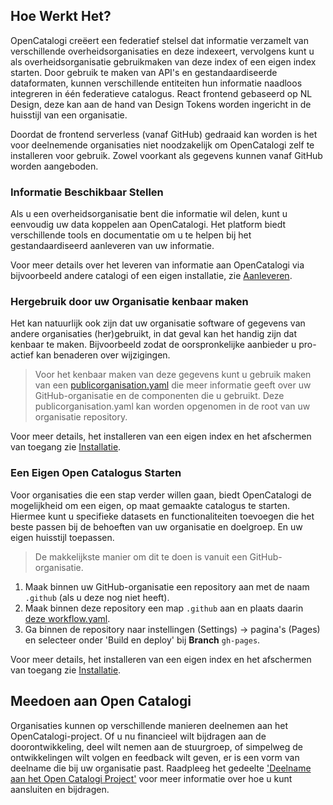 ## Hoe Werkt Het?

OpenCatalogi creëert een federatief stelsel dat informatie verzamelt van verschillende overheidsorganisaties en deze indexeert, vervolgens kunt u als overheidsorganisatie gebruikmaken van deze index of een eigen index starten. Door gebruik te maken van API's en gestandaardiseerde dataformaten, kunnen verschillende entiteiten hun informatie naadloos integreren in één federatieve catalogus.
React frontend gebaseerd op NL Design, deze kan aan de hand van Design Tokens worden ingericht in de huisstijl van een organisatie.

Doordat de frontend serverless (vanaf GitHub) gedraaid kan worden is het voor deelnemende organisaties niet noodzakelijk om OpenCatalogi zelf te installeren voor gebruik. Zowel voorkant als gegevens kunnen vanaf GitHub worden aangeboden.

### Informatie Beschikbaar Stellen

Als u een overheidsorganisatie bent die informatie wil delen, kunt u eenvoudig uw data koppelen aan OpenCatalogi. Het platform biedt verschillende tools en documentatie om u te helpen bij het gestandaardiseerd aanleveren van uw informatie.

Voor meer details over het leveren van informatie aan OpenCatalogi via bijvoorbeeld andere catalogi of een eigen installatie, zie [Aanleveren](./docs/handleidingen/Aanleveren.md).

### Hergebruik door uw Organisatie kenbaar maken

Het kan natuurlijk ook zijn dat uw organisatie software of gegevens van andere organisaties (her)gebruikt, in dat geval kan het handig zijn dat kenbaar te maken. Bijvoorbeeld zodat de oorspronkelijke aanbieder u pro-actief kan benaderen over wijzigingen.

> Voor het kenbaar maken van deze gegevens kunt u gebruik maken van een [publicorganisation.yaml](./docs/handleidingen/Publicorganisation.md) die meer informatie geeft over uw GitHub-organisatie en de componenten die u gebruikt. Deze publicorganisation.yaml kan worden opgenomen in de root van uw organisatie repository.

Voor meer details, het installeren van een eigen index en het afschermen van toegang zie [Installatie](/pages/Handleidingen/Installatie).

### Een Eigen Open Catalogus Starten

Voor organisaties die een stap verder willen gaan, biedt OpenCatalogi de mogelijkheid om een eigen, op maat gemaakte catalogus te starten. Hiermee kunt u specifieke datasets en functionaliteiten toevoegen die het beste passen bij de behoeften van uw organisatie en doelgroep. En uw eigen huisstijl toepassen.

> De makkelijkste manier om dit te doen is vanuit een GitHub-organisatie.
>
1. Maak binnen uw GitHub-organisatie een repository aan met de naam `.github` (als u deze nog niet heeft).
2. Maak binnen deze repository een map `.github` aan en plaats daarin [deze workflow.yaml](https://github.com/OpenCatalogi/.github/blob/main/.github/workflows/opencatalogi-publish.yaml).
3. Ga binnen de repository naar instellingen (Settings) -> pagina's (Pages) en selecteer onder 'Build en deploy' bij **Branch** `gh-pages`.

Voor meer details, het installeren van een eigen index en het afschermen van toegang zie [Installatie](https://documentatie.opencatalogi.nl/pages/Handleidingen/Installatie).

## Meedoen aan Open Catalogi

Organisaties kunnen op verschillende manieren deelnemen aan het OpenCatalogi-project. Of u nu financieel wilt bijdragen aan de doorontwikkeling, deel wilt nemen aan de stuurgroep, of simpelweg de ontwikkelingen wilt volgen en feedback wilt geven, er is een vorm van deelname die bij uw organisatie past. Raadpleeg het gedeelte ['Deelname aan het Open Catalogi Project'](https://documentatie.opencatalogi.nl/pages/Handleidingen/Deelnemen) voor meer informatie over hoe u kunt aansluiten en bijdragen.
